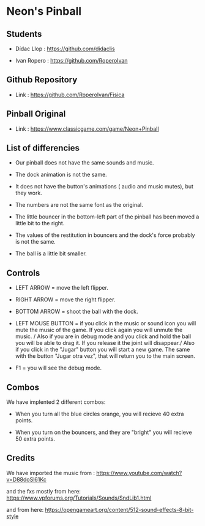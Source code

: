 ﻿# Neon's Pinball


## Students

- Dídac Llop : https://github.com/didaclis

- Ivan Ropero : https://github.com/RoperoIvan


## Github Repository

- Link : https://github.com/RoperoIvan/Fisica


## Pinball Original

- Link : https://www.classicgame.com/game/Neon+Pinball

## List of differencies

- Our pinball does not have the same sounds and music.

- The dock animation is not the same.

- It does not have the button's animations ( audio and music mutes), but they work.

- The numbers are not the same font as the original.

- The little bouncer in the bottom-left part of the pinball has been moved a little bit to the right.

- The values of the restitution in bouncers and the dock's force probably is not the same.

- The ball is a little bit smaller.


## Controls

- LEFT ARROW = move the left flipper.

- RIGHT ARROW = move the right flipper.

- BOTTOM ARROW = shoot the ball with the dock.

- LEFT MOUSE BUTTON = if you click in the music or sound icon you will mute the music of the game. If you click again you will unmute the music. / Also if you are in debug mode and you click and hold the ball you will be able to drag it. If you release it the joint will disappear./ Also if you click in the "Jugar" button you will start a new game. The same with the button "Jugar otra vez", that will return you to the main screen.

- F1 = you will see the debug mode.

## Combos

We have implented 2 different combos:

- When you turn all the blue circles orange, you will recieve 40 extra points.

- When you turn on the bouncers, and they are "bright" you will recieve 50 extra points.


## Credits

We have imported the music from : https://www.youtube.com/watch?v=D88doSl61Kc

and the fxs mostly from here: https://www.vpforums.org/Tutorials/Sounds/SndLib1.html 

and from here: https://opengameart.org/content/512-sound-effects-8-bit-style
